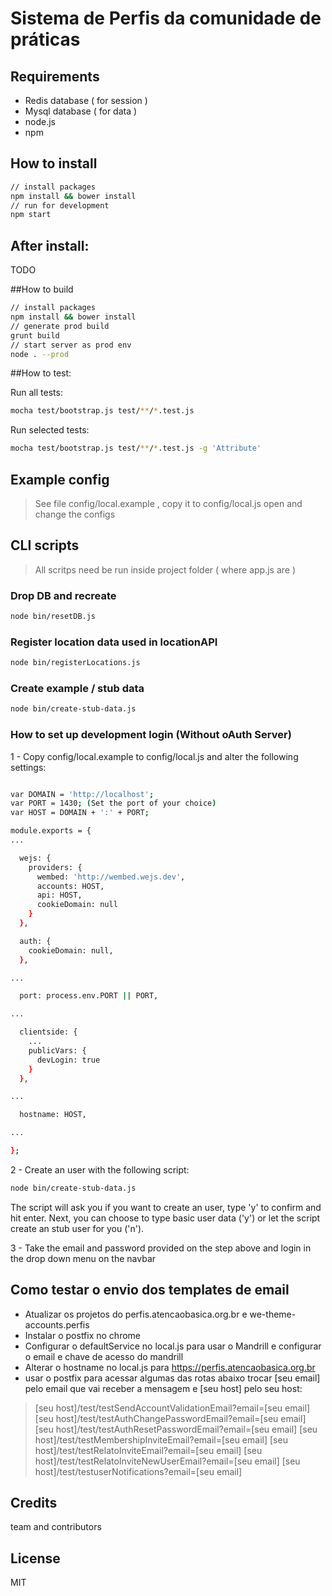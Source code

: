 # Sistema de Perfis da comunidade de práticas

## Requirements

 - Redis database ( for session )
 - Mysql database ( for data )
 - node.js
 - npm

## How to install

```sh
// install packages
npm install && bower install
// run for development
npm start
```

## After install:

TODO

##How to build

```sh
// install packages
npm install && bower install
// generate prod build
grunt build
// start server as prod env
node . --prod
```

##How to test:

Run all tests:

```sh
mocha test/bootstrap.js test/**/*.test.js
```

Run selected tests:

```sh
mocha test/bootstrap.js test/**/*.test.js -g 'Attribute'
```


## Example config

> See file config/local.example , copy it to config/local.js open and change the configs

## CLI scripts

> All scritps need be run inside project folder ( where app.js are )

### Drop DB and recreate

```sh
node bin/resetDB.js
```

### Register location data used in locationAPI

```sh
node bin/registerLocations.js
```

### Create example / stub data

```sh
node bin/create-stub-data.js
```

### How to set up development login (Without oAuth Server)

1 - Copy config/local.example to config/local.js and alter the following settings:

```sh

var DOMAIN = 'http://localhost';
var PORT = 1430; (Set the port of your choice)
var HOST = DOMAIN + ':' + PORT;

module.exports = {
...

  wejs: {
    providers: {
      wembed: 'http://wembed.wejs.dev',
      accounts: HOST,
      api: HOST,
      cookieDomain: null
    }
  },

  auth: {
    cookieDomain: null,
  },

...

  port: process.env.PORT || PORT,

...

  clientside: {
	...
    publicVars: {
      devLogin: true
    }
  },

...

  hostname: HOST,

...

};

```

2 - Create an user with the following script:

```sh
node bin/create-stub-data.js
```
The script will ask you if you want to create an user, type 'y' to confirm and hit enter. Next, you can choose to type basic user data ('y') or let the script create an stub user for you ('n').

3 - Take the email and password provided on the step above and login in the drop down menu on the navbar

## Como testar o envio dos templates de email

- Atualizar os projetos do perfis.atencaobasica.org.br e we-theme-accounts.perfis
- Instalar o postfix no chrome
- Configurar o defaultService no local.js para usar o Mandrill e configurar o email e chave de acesso do mandrill
- Alterar o hostname no local.js para https://perfis.atencaobasica.org.br
- usar o postfix para acessar algumas das rotas abaixo trocar [seu email] pelo email que vai receber a mensagem e [seu host] pelo seu host:

>  [seu host]/test/testSendAccountValidationEmail?email=[seu email]
>  [seu host]/test/testAuthChangePasswordEmail?email=[seu email]
>  [seu host]/test/testAuthResetPasswordEmail?email=[seu email]
>  [seu host]/test/testMembershipInviteEmail?email=[seu email]
>  [seu host]/test/testRelatoInviteEmail?email=[seu email]
>  [seu host]/test/testRelatoInviteNewUserEmail?email=[seu email]
>  [seu host]/test/testuserNotifications?email=[seu email]

## Credits

team and contributors

## License

MIT

